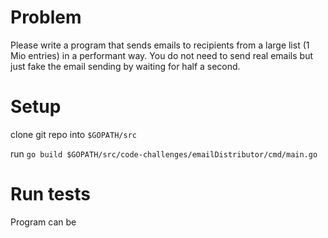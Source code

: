 # Problem
Please write a program that sends emails to recipients from a large list (1 Mio entries) in a
performant way.
You do not need to send real emails but just fake the email sending by waiting for half a second.

# Setup

clone git repo into `$GOPATH/src`

run `go build $GOPATH/src/code-challenges/emailDistributor/cmd/main.go`

# Run tests

Program can be 

